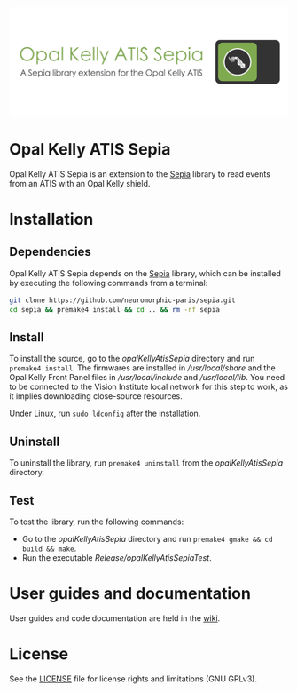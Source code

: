 ![opalKellyAtisSepia](opalKellyAtisSepiaBanner.png "The Opal Kelly ATIS Sepia banner")

# Opal Kelly ATIS Sepia

Opal Kelly ATIS Sepia is an extension to the [Sepia](https://github.com/neuromorphic-paris/sepia) library to read events from an ATIS with an Opal Kelly shield.

# Installation

## Dependencies

Opal Kelly ATIS Sepia depends on the [Sepia](https://github.com/neuromorphic-paris/sepia) library, which can be installed by executing the following commands from a terminal:
```sh
git clone https://github.com/neuromorphic-paris/sepia.git
cd sepia && premake4 install && cd .. && rm -rf sepia
```

## Install

To install the source, go to the *opalKellyAtisSepia* directory and run `premake4 install`.
The firmwares are installed in */usr/local/share* and the Opal Kelly Front Panel files in */usr/local/include* and */usr/local/lib*. You need to be connected to the Vision Institute local network for this step to work, as it implies downloading close-source resources.

Under Linux, run `sudo ldconfig` after the installation.

## Uninstall

To uninstall the library, run `premake4 uninstall` from the *opalKellyAtisSepia* directory.

## Test

To test the library, run the following commands:
  - Go to the *opalKellyAtisSepia* directory and run `premake4 gmake && cd build && make`.
  - Run the executable *Release/opalKellyAtisSepiaTest*.

# User guides and documentation

User guides and code documentation are held in the [wiki](https://github.com/neuromorphic-paris/opalKellyAtisSepia/wiki).

# License

See the [LICENSE](LICENSE.txt) file for license rights and limitations (GNU GPLv3).
